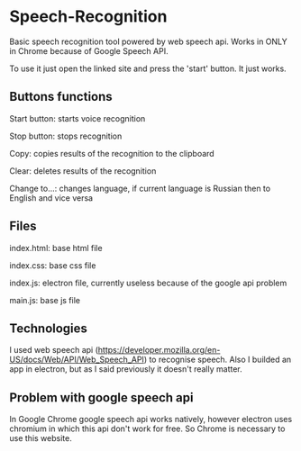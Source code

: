 # Speech-Recognition
Basic speech recognition tool powered by web speech api. Works in ONLY in Chrome because of Google Speech API.

To use it just open the linked site and press the 'start' button. It just works.

## Buttons functions

Start button: starts voice recognition

Stop button: stops recognition

Copy: copies results of the recognition to the clipboard

Clear: deletes results of the recognition

Change to...: changes language, if current language is Russian then to English and vice versa

## Files

index.html: base html file

index.css: base css file

index.js: electron file, currently useless because of the google api problem

main.js: base js file

## Technologies

I used web speech api (https://developer.mozilla.org/en-US/docs/Web/API/Web_Speech_API) to recognise speech. 
Also I builded an app in electron, but as I said previously it doesn't really matter. 

## Problem with google speech api

In Google Chrome google speech api works natively, however electron uses chromium in which this api don't work for free. So Chrome is necessary to use this website.
